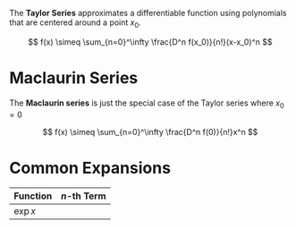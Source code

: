 The **Taylor Series** approximates a differentiable function using polynomials that are centered around a point $x_0$.

$$
f(x) \simeq \sum_{n=0}^\infty \frac{D^n f(x_0)}{n!}(x-x_0)^n
$$

# Maclaurin Series

The **Maclaurin series** is just the special case of the Taylor series where $x_0=0$

$$
f(x) \simeq \sum_{n=0}^\infty \frac{D^n f(0)}{n!}x^n
$$

# Common Expansions

|Function|_n_-th Term|
|-------|-----------|
|$\exp{x}$||
